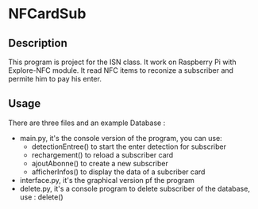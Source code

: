 # NFCardSub

## Description
This program is project for the ISN class. It work on Raspberry Pi with Explore-NFC module. It read NFC items to reconize a subscriber and permite him to pay his enter.

## Usage
There are three files and an example Database :
* main.py, it's the  console  version of the program, you can use:
  * detectionEntree() to start the enter detection for subscriber
  * rechargement() to reload a subscriber card
  * ajoutAbonne() to create a new subscriber
  * afficherInfos() to display the data of a subcriber card
* interface.py, it's the graphical version pf the program
* delete.py, it's a console program to delete subscriber of the database, use : delete()
